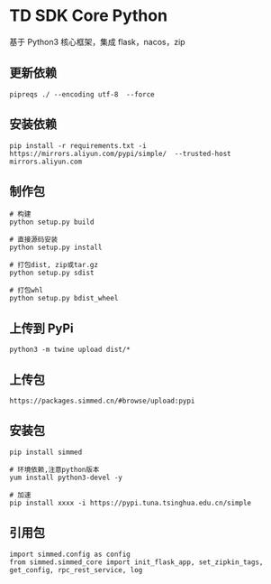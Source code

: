 # TD SDK Core Python

基于 Python3 核心框架，集成 flask，nacos，zip

## 更新依赖

```
pipreqs ./ --encoding utf-8  --force
```

## 安装依赖

```
pip install -r requirements.txt -i https://mirrors.aliyun.com/pypi/simple/  --trusted-host  mirrors.aliyun.com
```

## 制作包

```
# 构建
python setup.py build

# 直接源码安装
python setup.py install

# 打包dist, zip或tar.gz
python setup.py sdist

# 打包whl
python setup.py bdist_wheel
```

## 上传到 PyPi

```
python3 -m twine upload dist/*
```

## 上传包

`https://packages.simmed.cn/#browse/upload:pypi`

## 安装包

```
pip install simmed

# 环境依赖,注意python版本
yum install python3-devel -y

# 加速
pip install xxxx -i https://pypi.tuna.tsinghua.edu.cn/simple
```

## 引用包

```
import simmed.config as config
from simmed.simmed_core import init_flask_app, set_zipkin_tags, get_config, rpc_rest_service, log
```
